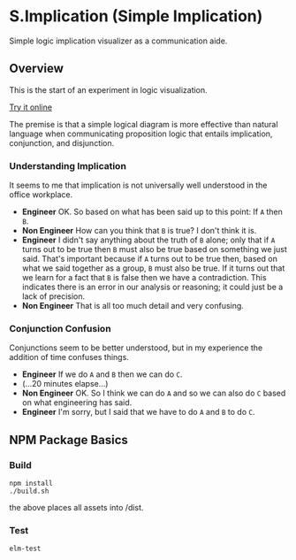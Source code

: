 # S.Implication (Simple Implication)

Simple logic implication visualizer as a communication aide.

## Overview

This is the start of an experiment in logic visualization.

[Try it online](https://simplication.z22.web.core.windows.net/)

The premise is that a simple logical diagram is more effective than natural language when communicating
proposition logic that entails implication, conjunction, and disjunction.

### Understanding Implication

It seems to me that implication is not universally well understood in the office workplace.

- **Engineer** OK. So based on what has been said up to this point: If `A` then `B`.
- **Non Engineer** How can you think that `B` is true? I don't think it is.
- **Engineer** I didn't say anything about the truth of `B` alone; only that if `A` turns out to be true then `B` must also be true based on something we just said. That's important because if `A` turns out to be true then, based on what we said together as a group, `B` must also be true. If it turns out that we learn for a fact that `B` is false then we have a contradiction. This indicates there is an error in our analysis or reasoning; it could just be a lack of precision.
- **Non Engineer** That is all too much detail and very confusing.

### Conjunction Confusion

Conjunctions seem to be better understood, but in my experience the addition of time confuses things.

- **Engineer** If we do `A` and `B` then we can do `C`.
- (...20 minutes elapse...)
- **Non Engineer** OK. So I think we can do `A` and so we can also do `C` based on what engineering has said.
- **Engineer** I'm sorry, but I said that we have to do `A` and `B` to do `C`.

## NPM Package Basics

### Build

```
npm install
./build.sh
```

the above places all assets into /dist.

### Test

```
elm-test
```
